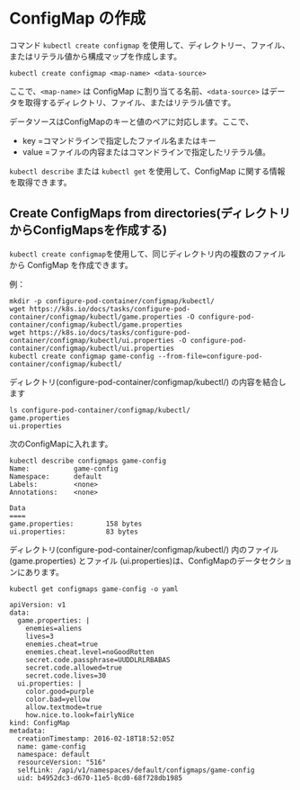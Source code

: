 # ConfigMap の作成

コマンド `kubectl create configmap` を使用して、ディレクトリー、ファイル、またはリテラル値から構成マップを作成します。
```
kubectl create configmap <map-name> <data-source>
```
ここで、`<map-name>` は ConfigMap に割り当てる名前、`<data-source>` はデータを取得するディレクトリ、ファイル、またはリテラル値です。

データソースはConfigMapのキーと値のペアに対応します。ここで、

* key =コマンドラインで指定したファイル名またはキー
* value =ファイルの内容またはコマンドラインで指定したリテラル値。

`kubectl describe` または `kubectl get` を使用して、ConfigMap に関する情報を取得できます。

## Create ConfigMaps from directories(ディレクトリからConfigMapsを作成する)

`kubectl create configmap`を使用して、同じディレクトリ内の複数のファイルから ConfigMap を作成できます。

例：
```
mkdir -p configure-pod-container/configmap/kubectl/
wget https://k8s.io/docs/tasks/configure-pod-container/configmap/kubectl/game.properties -O configure-pod-container/configmap/kubectl/game.properties
wget https://k8s.io/docs/tasks/configure-pod-container/configmap/kubectl/ui.properties -O configure-pod-container/configmap/kubectl/ui.properties
kubectl create configmap game-config --from-file=configure-pod-container/configmap/kubectl/
```
ディレクトリ(configure-pod-container/configmap/kubectl/) の内容を結合します
```
ls configure-pod-container/configmap/kubectl/
game.properties
ui.properties
```
次のConfigMapに入れます。
```
kubectl describe configmaps game-config
Name:           game-config
Namespace:      default
Labels:         <none>
Annotations:    <none>

Data
====
game.properties:        158 bytes
ui.properties:          83 bytes
```
ディレクトリ(configure-pod-container/configmap/kubectl/) 内のファイル (game.properties) とファイル (ui.properties)は、ConfigMapのデータセクションにあります。
```
kubectl get configmaps game-config -o yaml
```
```
apiVersion: v1
data:
  game.properties: |
    enemies=aliens
    lives=3
    enemies.cheat=true
    enemies.cheat.level=noGoodRotten
    secret.code.passphrase=UUDDLRLRBABAS
    secret.code.allowed=true
    secret.code.lives=30
  ui.properties: |
    color.good=purple
    color.bad=yellow
    allow.textmode=true
    how.nice.to.look=fairlyNice
kind: ConfigMap
metadata:
  creationTimestamp: 2016-02-18T18:52:05Z
  name: game-config
  namespace: default
  resourceVersion: "516"
  selfLink: /api/v1/namespaces/default/configmaps/game-config
  uid: b4952dc3-d670-11e5-8cd0-68f728db1985
```

